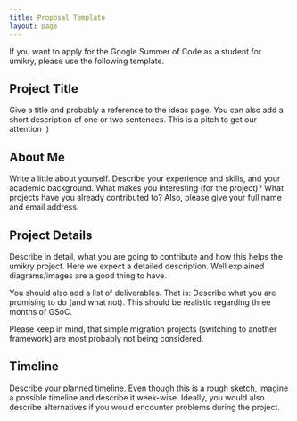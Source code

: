 ```yaml
---
title: Proposal Template
layout: page
---
```


If you want to apply for the Google Summer of Code as a student for umikry,
please use the following template.

## Project Title

Give a title and probably a reference to the ideas page. You can also add a
short description of one or two sentences. This is a pitch to get our attention
:)

## About Me

Write a little about yourself. Describe your experience and skills, and your
academic background. What makes you interesting (for the project)? What projects
have you already contributed to? Also, please give your full name and email
address.

## Project Details

Describe in detail, what you are going to contribute and how this helps the
umikry project. Here we expect a detailed description. Well explained
diagrams/images are a good thing to have.

You should also add a list of deliverables. That is: Describe what you are
promising to do (and what not). This should be realistic regarding three months
of GSoC.

Please keep in mind, that simple migration projects (switching to another
framework) are most probably not being considered.

## Timeline

Describe your planned timeline. Even though this is a rough sketch, imagine a
possible timeline and describe it week-wise. Ideally, you would also describe
alternatives if you would encounter problems during the project.
